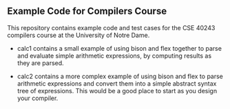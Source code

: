 Example Code for Compilers Course
---------------------------------

This repository contains example code and test cases
for the CSE 40243 compilers course at the University of Notre Dame.

- calc1 contains a small example of using bison and flex
together to parse and evaluate simple arithmetic expressions,
by computing results as they are parsed.

- calc2 contains a more complex example of using bison and
flex to parse arithmetic expressions and convert them into
a simple abstract syntax tree of expressions. This 
would be a good place to start as you design your compiler.
 